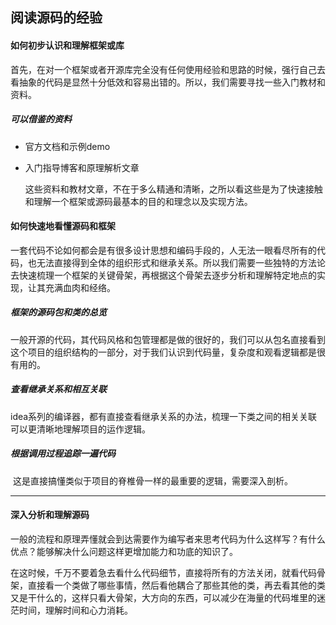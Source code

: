 ## 阅读源码的经验

#### 如何初步认识和理解框架或库

​	首先，在对一个框架或者开源库完全没有任何使用经验和思路的时候，强行自己去看抽象的代码是显然十分低效和容易出错的。所以，我们需要寻找一些入门教材和资料。



##### 可以借鉴的资料

* 官方文档和示例demo

* 入门指导博客和原理解析文章

  这些资料和教材文章，不在于多么精通和清晰，之所以看这些是为了快速接触和理解一个框架或源码最基本的目的和理念以及实现方法。



#### 如何快速地看懂源码和框架

​	一套代码不论如何都会是有很多设计思想和编码手段的，人无法一眼看尽所有的代码，也无法直接得到全体的组织形式和继承关系。所以我们需要一些独特的方法论去快速梳理一个框架的关键骨架，再根据这个骨架去逐步分析和理解特定地点的实现，让其充满血肉和经络。

##### 框架的源码包和类的总览

​	一般开源的代码，其代码风格和包管理都是做的很好的，我们可以从包名直接看到这个项目的组织结构的一部分，对于我们认识到代码量，复杂度和观看逻辑都是很有用的。

##### 查看继承关系和相互关联

​	idea系列的编译器，都有直接查看继承关系的办法，梳理一下类之间的相关关联可以更清晰地理解项目的运作逻辑。

##### 根据调用过程追踪一遍代码

​	这是直接搞懂类似于项目的脊椎骨一样的最重要的逻辑，需要深入剖析。



---

#### 深入分析和理解源码

​	一般的流程和原理弄懂就会到达需要作为编写者来思考代码为什么这样写？有什么优点？能够解决什么问题这样更增加能力和功底的知识了。

​	在这时候，千万不要着急去看什么代码细节，直接将所有的方法关闭，就看代码骨架，直接看一个类做了哪些事情，然后看他耦合了那些其他的类，再去看其他的类又是干什么的，这样只看大骨架，大方向的东西，可以减少在海量的代码堆里的迷茫时间，理解时间和心力消耗。	

